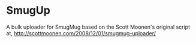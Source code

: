 SmugUp
======

A bulk uploader for SmugMug based on the Scott Moonen's original script at, http://scottmoonen.com/2008/12/01/smugmug-uploader/